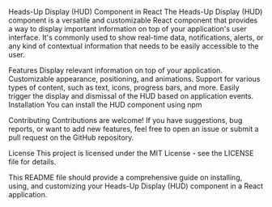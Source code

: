 
Heads-Up Display (HUD) Component in React
The Heads-Up Display (HUD) component is a versatile and customizable React component that provides a way to display important information on top of your application's user interface. It's commonly used to show real-time data, notifications, alerts, or any kind of contextual information that needs to be easily accessible to the user.

Features
Display relevant information on top of your application.
Customizable appearance, positioning, and animations.
Support for various types of content, such as text, icons, progress bars, and more.
Easily trigger the display and dismissal of the HUD based on application events.
Installation
You can install the HUD component using npm


Contributing
Contributions are welcome! If you have suggestions, bug reports, or want to add new features, feel free to open an issue or submit a pull request on the GitHub repository.

License
This project is licensed under the MIT License - see the LICENSE file for details.


This README file should provide a comprehensive guide on installing, using, and customizing your Heads-Up Display (HUD) component in a React application.

